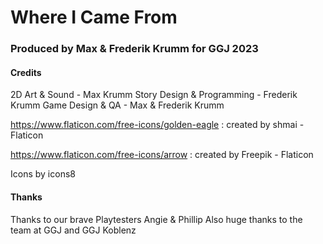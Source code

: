 # Where I Came From
### Produced by Max & Frederik Krumm for GGJ 2023

#### Credits
2D Art & Sound - Max Krumm
Story Design & Programming - Frederik Krumm
Game Design & QA - Max & Frederik Krumm

https://www.flaticon.com/free-icons/golden-eagle : created by shmai - Flaticon

https://www.flaticon.com/free-icons/arrow : created by Freepik - Flaticon

Icons by icons8


#### Thanks
Thanks to our brave Playtesters Angie & Phillip
Also huge thanks to the team at GGJ and GGJ Koblenz